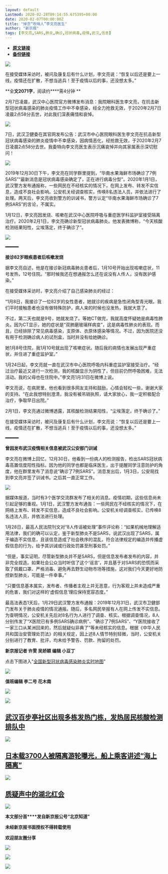 ```yaml
---
layout: default
Lastmod: 2020-02-28T09:14:55.675395+00:00
date: 2020-02-07T00:00:00Z
title: "悼念“吹哨人”李文亮医生"
author: "新京报"
tags: [李文亮,SARS,肺炎,确诊,冠状病毒,疫情,武汉,信息]
---
```


* [**原文链接**](http://mp.weixin.qq.com/s?__biz=MzU2MzA2ODk3Nw==&mid=2247547903&idx=1&sn=24e377ca8ab2bb1f7aafcc517aaf6007&chksm=fc5d92a1cb2a1bb7a06ff933bc231c7c5501cca7d36e7a6e716f8ebc4468ba03a9e4136c28c5#rd)
* [**备份链接**](http://archive.ph/6pNwI)


![](/images/post/e0fc932d82bac336b3ecb036ae28d630.jpg)

在接受媒体采访时，被问及康复后有什么计划，李文亮说：“恢复以后还是要上一线，疫情还在扩散，不想当逃兵！至于疫情以后的事，还没想太多。”

**全****文2071字****，阅读约****需4分钟 **

2月7日凌晨，武汉中心医院官方微博发布消息：我院眼科医生李文亮，在抗击新型冠状病毒感染的肺炎疫情工作中不幸感染，经全力抢救无效，于2020年2月7日凌晨2点58分去世，对此我们深表痛惜和哀悼。

![](/images/post/f6fb8ae3dc419780d5442eb16cc654eb.jpg)

7日，武汉卫健委在其官网发布公告：武汉市中心医院眼科医生李文亮在抗击新型冠状病毒感染的肺炎疫情中不幸感染，因病情恶化，经抢救无效，于2020年2月7日凌晨2点58分去世。我委特向李文亮医生表示沉痛哀悼并向其家属表示深切慰问！

![](/images/post/1c08aa492f569e170fc5f04f6af374a9.jpg)

2019年12月30日下午，李文亮在同学群里提到，“华南水果海鲜市场确诊了7例SARS”“最新消息是冠状病毒感染确定了，正在进行病毒分型”。2020年1月1日，武汉警方发布通报称，一些网民在不经核实的情况下，在网上发布、转发不实信息，造成不良社会影响。公安机关经调查核实，传唤8名违法人员，并依法进行了处理。两天后，李文亮收到警方的训诫书，警方认定“华南水果海鲜市场确诊了7例SARS”的言论，不属实。

1月12日，李文亮因发烧、咳嗽在武汉中心医院呼吸与重症医学科监护室接受隔离治疗。2020年2月1日，李文亮确诊新型冠状病毒肺炎。他发表微博称，“今天核酸检测结果阳性，尘埃落定，终于确诊了”。  

![](/images/post/c381da92801a23879e2cfac3da2204d6.jpg)

**━━━━━**

**接诊82岁眼疾患者后咳嗽发烧**

据李文亮自述，他是在接诊新冠病毒肺炎患者后，1月10号开始出现咳嗽症状，11号发热，12号住院。“那时候我还在想通报怎么还在说没有人传人，没有医护感染。”

在接受媒体采访时，李文亮介绍了自己感染肺炎的经过：

“1月8日，我接诊了一位82岁的女性患者，她就诊的疾病是急性闭角型青光眼。我们平时接触患者也没有做特殊防护，病人来的时候也没发热，我就大意了。

不过，第二天也就是9号，她就发烧了。等她CT做完，我就高度怀疑她是病毒性肺炎。因为CT显示，她的症状是“双肺磨玻璃样病变”，这是病毒性肺炎的表现。而且，已经排除了常见病毒感染，支原体、衣原体感染等情况。不过，因为医院还没有用于检测确诊病人的试剂盒，当时并没有给她确诊。

她1月8号住院，我1月10号就出现了咳嗽症状。随后我的病情也发展出现严重症状，并住进了重症监护室。”

1月24日起，李文亮就一直在武汉市中心医院呼吸内科重症监护室接受治疗。“经过治疗最近又进行一次检测，我的核酸显示为阴性了，但目前仍然呼吸困难，无法活动。我的父母也在住院中。”李文亮1月31日在微博上说。  

李文亮说，在病房里，他也看到很多网友支持和鼓励，心情会轻松一些，谢谢大家的支持。“在此我想特别澄清，我没有被吊销执照，请大家放心，我一定积极配合治疗，争取早日出院。”

2月1日，李文亮通过微博透露，其核酸检测结果阳性，“尘埃落定，终于确诊了。”

在接受媒体采访时，被问及康复后有什么计划，李文亮说：“恢复以后还是要上一线，疫情还在扩散，不想当逃兵！至于疫情以后的事，还没想太多。”

**━━━━━**

**曾因发布武汉疫情相关信息被武汉公安部门训诫**

李文亮在微博上回忆，12月30日，他看到一份病人的检测报告，检出SARS冠状病毒高置信度阳性指标。因为他的同学也都是临床医生，出于提醒同学注意防护的角度，他在群里发布了消息说“确诊了7例SARS”。消息发出后，1月3日，公安局找到李文亮并签了训诫书。之后其一直正常工作。

![](/images/post/4ad02f79fc7624d5114e74dac88599fa.jpg)

据媒体报道，当时有3个医学交流群发布了相关的消息。疫情初期，这些信息尚未引起足够的重视。1月1日，武汉警方发布通告：一些网民在不经核实的情况下，在网络上发布、转发不实信息，造成不良社会影响。公安机关经调查核实，已传唤8名违法人员，并依法进行处理。

1月28日，最高人民法院刊文对“8人传谣被处理”事件评论称：“如果机械地理解适用法律，我们的确可以认定，鉴于新型肺炎不是SARS，说武汉出现了SARS，属于编造不实信息，且该信息造成了社会秩序的混乱，符合法律规定的编造并传播虚假信息的行为，给予其训诫或行政处罚甚至刑事处罚。”

“但是，事实证明，尽管新型肺炎并不是SARS，但是信息发布者发布的内容，并非完全捏造。如果社会公众当时听信了这个‘谣言’，并且基于对SARS的恐慌而采取了佩戴口罩、严格消毒、避免再去野生动物市场等措施，这对我们今天更好地防控新型肺炎，可能是一件幸事。”

“只要信息基本属实，发布者、传播者主观上并无恶意，行为客观上并未造成严重的危害，我们对这样的‘虚假信息’理应保持宽容态度。”

最高法表态1天后，1月29日武汉警方发布通报：2019年12月31日，武汉市卫健部门发布关于肺炎疫情的情况通报。随后，多名网民举报有人在网上传发不实信息。为查明情况，公安机关先后对8名行为人进行了调查、核实。根据调查情况，8人分别传发了“X医院已有多例SARS确诊病例”、“确诊了7例SARS”、“Y医院接收了一家三口从某洲回来的，然后就疑似非典了”等未经核实的信息。根据《中华人民共和国治安管理处罚法》的相关规定，因上述8人情节特别轻微，当时，公安机关分别进行了教育、批评，均未给予警告、罚款、拘留的处罚。

**新京报记者 许雯 吴娇颖 编辑 小豆丁**

点击下图进入"[全国新型冠状病毒感染肺炎实时地图](https://m.bjnews.com.cn/zhuanti/2020feiyan/)"

[![](/images/post/870fd10b640b94a8eea321e49c99781f.jpg)](https://m.bjnews.com.cn/zhuanti/2020feiyan/)

****值班编辑 李二号 花木南****  

[![](/images/post/09a36834030337336c8322173e65ce2d.jpg)](http://xjbapp.bjnews.com.cn/?qdid=1e)

[![](/images/post/88a1c5abdfc256f5fc728763250cee26.jpg)](http://mp.weixin.qq.com/s?__biz=MzU2MzA2ODk3Nw==&mid=2247547456&idx=1&sn=0e6251c86c57f6f6fb25319388df7fa7&chksm=fc5d931ecb2a1a0875f01a93d7408325781462c3db83066467fc5e75c6c08984d934dd8b220b&scene=21#wechat_redirect)

[**武汉百步亭社区出现多栋发热门栋，发热居民核酸检测排队中**](http://mp.weixin.qq.com/s?__biz=MzU2MzA2ODk3Nw==&mid=2247547456&idx=1&sn=0e6251c86c57f6f6fb25319388df7fa7&chksm=fc5d931ecb2a1a0875f01a93d7408325781462c3db83066467fc5e75c6c08984d934dd8b220b&scene=21#wechat_redirect)
--------------------------------------------------------------------------------------------------------------------------------------------------------------------------------------------------------------------------------------------------------

[![](/images/post/a9fb0188b66c3d27b944baa45058893b.jpg)](http://mp.weixin.qq.com/s?__biz=MzU2MzA2ODk3Nw==&mid=2247547545&idx=1&sn=c2e3665d99a1a19bb2ef7ee2d06365a2&chksm=fc5d93c7cb2a1ad13c7b7201ce84493d33b59ba52eaefdab15435f4f17bfbe86f597190394b7&scene=21#wechat_redirect)

[**日本载3700人被隔离游轮曝光，船上乘客讲述“海上隔离”**](http://mp.weixin.qq.com/s?__biz=MzU2MzA2ODk3Nw==&mid=2247547545&idx=1&sn=c2e3665d99a1a19bb2ef7ee2d06365a2&chksm=fc5d93c7cb2a1ad13c7b7201ce84493d33b59ba52eaefdab15435f4f17bfbe86f597190394b7&scene=21#wechat_redirect)
---------------------------------------------------------------------------------------------------------------------------------------------------------------------------------------------------------------------------------------------------------

[![](/images/post/76f3060efa0439b2a0856c4e87a0144c.jpg)](http://mp.weixin.qq.com/s?__biz=MzU2MzA2ODk3Nw==&mid=2247547203&idx=1&sn=d04153b75e66de7ae08c76f183dc89e6&chksm=fc5d901dcb2a190bb27cf16185d4df0dae263685d6e24ed6b1ba7c98fdc01950af44a7e46f38&scene=21#wechat_redirect)

[**质疑声中的湖北红会**](http://mp.weixin.qq.com/s?__biz=MzU2MzA2ODk3Nw==&mid=2247547203&idx=1&sn=d04153b75e66de7ae08c76f183dc89e6&chksm=fc5d901dcb2a190bb27cf16185d4df0dae263685d6e24ed6b1ba7c98fdc01950af44a7e46f38&scene=21#wechat_redirect)
--------------------------------------------------------------------------------------------------------------------------------------------------------------------------------------------------------------------------------------

![](/images/post/4e8f42094a1a63e0330a20b461fc84d3.jpg)

**本文部分首****发自新京报公号“北京知道”**

**未经新京报书面授权不得转载使用**

**欢迎朋友圈分享**

![](/images/post/cb5e5a78b5e450fdd1b6585253a6e307.jpg)

![](/images/post/6db13ed442b4fe05f4a1fd1c15dbf6bd.jpg)

![](/images/post/0f0a66fe47e801121292696a3b68b3be.jpg)

